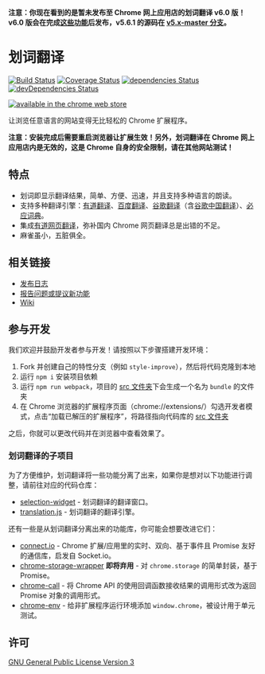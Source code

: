 **注意：你现在看到的是暂未发布至 Chrome 网上应用店的划词翻译 v6.0 版！v6.0 版会在完成[这些功能](https://github.com/lmk123/crx-selection-translate/issues/46)后发布，v5.6.1 的源码在 [v5.x-master 分支](https://github.com/lmk123/crx-selection-translate/tree/5.x-master)。**

# 划词翻译

[![Build Status](https://img.shields.io/travis/lmk123/crx-selection-translate/master.svg?style=flat-square)](https://travis-ci.org/lmk123/crx-selection-translate)
[![Coverage Status](https://img.shields.io/coveralls/lmk123/crx-selection-translate/master.svg?style=flat-square)](https://coveralls.io/github/lmk123/crx-selection-translate?branch=master)
[![dependencies Status](https://img.shields.io/david/lmk123/crx-selection-translate.svg?style=flat-square)](https://david-dm.org/lmk123/crx-selection-translate)
[![devDependencies Status](https://img.shields.io/david/dev/lmk123/crx-selection-translate.svg?style=flat-square)](https://david-dm.org/lmk123/crx-selection-translate#info=devDependencies)

[![available in the chrome web store](https://developer.chrome.com/webstore/images/ChromeWebStore_BadgeWBorder_v2_206x58.png)](https://chrome.google.com/webstore/detail/ikhdkkncnoglghljlkmcimlnlhkeamad)

让浏览任意语言的网站变得无比轻松的 Chrome 扩展程序。

**注意：安装完成后需要重启浏览器让扩展生效！另外，划词翻译在 Chrome 网上应用店内是无效的，这是 Chrome 自身的安全限制，请在其他网站测试！**

## 特点

 + 划词即显示翻译结果，简单、方便、迅速，并且支持多种语言的朗读。
 + 支持多种翻译引擎：[有道翻译](http://fanyi.youdao.com/)、[百度翻译](http://fanyi.baidu.com/)、[谷歌翻译](https://translate.google.com/)（含[谷歌中国翻译](http://translate.google.cn/)）、[必应词典](http://cn.bing.com/dict/)。
 + 集成[有道网页翻译](http://fanyi.youdao.com/web2/)，弥补国内 Chrome 网页翻译总是出错的不足。
 + 麻雀虽小，五脏俱全。

## 相关链接

 + [发布日志](https://github.com/lmk123/crx-selection-translate/releases)
 + [报告问题或提议新功能](https://github.com/lmk123/crx-selection-translate/issues/new)
 + [Wiki](https://github.com/lmk123/crx-selection-translate/wiki)

## 参与开发

我们欢迎并鼓励开发者参与开发！请按照以下步骤搭建开发环境：

 1. Fork 并创建自己的特性分支（例如 `style-improve`），然后将代码克隆到本地
 2. 运行 `npm i` 安装项目依赖
 3. 运行 `npm run webpack`，项目的 [src 文件夹](https://github.com/lmk123/crx-selection-translate/tree/master/src)下会生成一个名为 `bundle` 的文件夹
 4. 在 Chrome 浏览器的扩展程序页面（chrome://extensions/）勾选开发者模式，点击“加载已解压的扩展程序”，将路径指向代码库的 [src 文件夹](https://github.com/lmk123/crx-selection-translate/tree/master/src)

之后，你就可以更改代码并在浏览器中查看效果了。

### 划词翻译的子项目

为了方便维护，划词翻译将一些功能分离了出来，如果你是想对以下功能进行调整，请前往对应的代码仓库：

 + [selection-widget](https://github.com/lmk123/selection-widget) - 划词翻译的翻译窗口。
 + [translation.js](https://github.com/lmk123/translation.js) - 划词翻译的翻译引擎。

还有一些是从划词翻译分离出来的功能库，你可能会想要改进它们：

 + [connect.io](https://github.com/lmk123/connect.io) - Chrome 扩展/应用里的实时、双向、基于事件且 Promise 友好的通信库，启发自 Socket.io。
 + [chrome-storage-wrapper](https://github.com/lmk123/chrome-storage-wrapper) **即将弃用** - 对 `chrome.storage` 的简单封装，基于 Promise。
 + [chrome-call](https://github.com/lmk123/chrome-call) - 将 Chrome API 的使用回调函数接收结果的调用形式改为返回 Promise 对象的调用形式。
 + [chrome-env](https://github.com/lmk123/chrome-env) - 给非扩展程序运行环境添加 `window.chrome`，被设计用于单元测试。

## 许可

[GNU General Public License Version 3](https://www.gnu.org/licenses/gpl.html)
